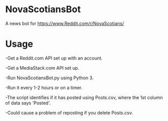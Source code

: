 # NovaScotiansBot
A news bot for https://www.Reddit.com/r/NovaScotians/

# Usage
-Get a Reddit.com API set up with an account.

-Get a MediaStack.com API set up.

-Run NovaScotiansBot.py using Python 3.

-Run it every 1-2 hours or on a timer.

-The script identifies if it has posted using Posts.csv, where the 1st column of data says 'Posted'.

-Could cause a problem of reposting if you delete Posts.csv.
